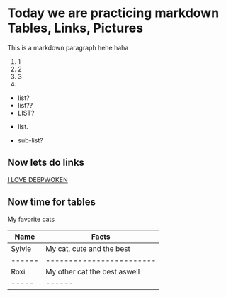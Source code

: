 # Today we are practicing markdown Tables, Links, Pictures

This is a markdown paragraph hehe haha

1. 1
2. 2
3. 3
4. 

- list?
- list??
- LIST?
* list.

 * sub-list?

## Now lets do links

[I LOVE DEEPWOKEN](https://deepwoken.co/builder)

## Now time for tables


My favorite cats

| Name   | Facts                       |
| ----   | -------                     |
| Sylvie | My cat, cute and the best   |
| ------ |  ------------------------   |
| Roxi   | My other cat the best aswell|
| -----  | ------                      |
















